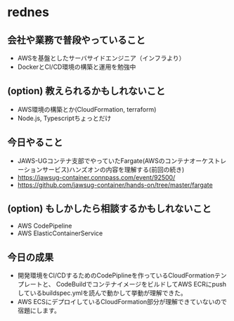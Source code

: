 # rednes

## 会社や業務で普段やっていること

- AWSを基盤としたサーバサイドエンジニア（インフラより）
- DockerとCI/CD環境の構築と運用を勉強中

## (option) 教えられるかもしれないこと

- AWS環境の構築とか(CloudFormation, terraform)
- Node.js, Typescriptちょっとだけ

## 今日やること

- JAWS-UGコンテナ支部でやっていたFargate(AWSのコンテナオーケストレーションサービス)ハンズオンの内容を理解する(前回の続き)
- https://jawsug-container.connpass.com/event/92500/
- https://github.com/jawsug-container/hands-on/tree/master/fargate

## (option) もしかしたら相談するかもしれないこと

- AWS CodePipeline
- AWS ElasticContainerService

## 今日の成果

- 開発環境をCI/CDするためのCodePiplineを作っているCloudFormationテンプレートと、
  CodeBuildでコンテナイメージをビルドしてAWS ECRにpushしているbuildspec.ymlを読んで動かして挙動が理解できた。
- AWS ECSにデプロイしているCloudFormation部分が理解できていないので宿題にします。
